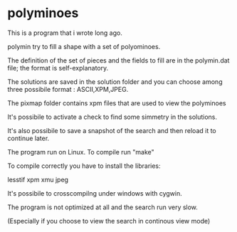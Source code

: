 # polyminoes

This is a program that i wrote long ago.

polymin try to fill a shape with a set of polyominoes.

The definition of the set of pieces and the fields to fill are in the polymin.dat file; the format is self-explanatory.

The solutions are saved in the solution folder and you can choose among three possibile format : ASCII,XPM,JPEG.

The pixmap folder contains xpm files that are used to view the polyminoes

It's possibile to activate a check to find some simmetry in the solutions.

It's also possibile to save a snapshot of the search and then reload it to continue later.

The program run on Linux. To compile run "make"

To compile correctly you have to install the libraries:


lesstif
xpm
xmu
jpeg


It's possibile to crosscompilng under windows with cygwin.

The program is not optimized at all and the search run very slow.

(Especially if you choose to view the search in continous view mode)
